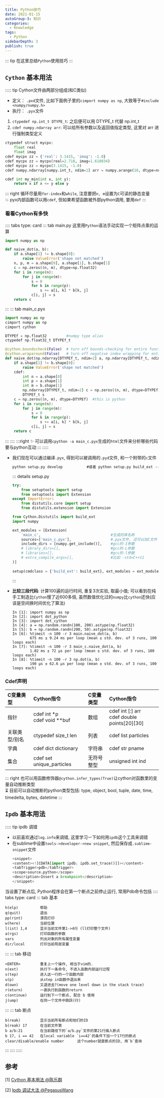 ```yaml
---
title: Python技巧
date: 2021-01-15
autoGroup-3: 知识 
categories:
  - Knowledge
tags:
  - Python
sidebarDepth: 3
publish: true
---
```



::: tip
在这里总结`Python`使用技巧
:::

<!-- more -->

## `Cython` 基本用法
::::: tip Cython文件由两部分组成(和C类似)
- 定义： `.pxd`文件, 比如下面例子里的`cimport numpy as np`, 大致等于`#include <numpy/numpy.h>`
- 执行： `.pyx`文件

1. `ctypedef np.int_t DTYPE_t`: 之后便可以用 DTYPE_t 代替 np.int_t
2. `cdef numpy.ndarray arr`: 可以给所有参数以及返回值指定类型, 这里对 arr 进行强制类型定义
```python
ctypedef struct mycpx:
    float real
    float imag
cdef mycpx zz = {'real': 3.1415, 'imag': -1.0}
cdef mycpx zz = mycpx(real=2.718, imag=1.618034)
cdef mycpx zz = mycpx(3.1415, -1.0)
cdef numpy.ndarray[numpy.int_t, ndim=1] arr = numpy.arange(10, dtype=numpy.int)

cdef int my_min(int x, int y):
    return x if x <= y else y
```
::: right
循环尽量用`for-index`和`while`, 注意要把`n, m`设置为`C`可读的静态变量<br>
💥 pyx内部函数可以用`cdef`, 但如果希望函数被外部python调用, 要用`def`
:::
### 看看Cython有多快
:::: tabs type: card
::: tab main.py
这里用`Python`语法手动实现一个矩阵点乘的运算
```python
import numpy as np

def naive_dot(a, b):
    if a.shape[1] != b.shape[0]:
        raise ValueError('shape not matched')
    n, p, m = a.shape[0], a.shape[1], b.shape[1]
    c = np.zeros((n, m), dtype=np.float32)
    for i in range(n):
        for j in range(m):
            s = 0
            for k in range(p):
                s += a[i, k] * b[k, j]
            c[i, j] = s
    return c
```
:::
::: tab main_c.pyx
``` python
import numpy as np
cimport numpy as np
cimport cython

DTYPEf = np.float32         #numpy type alias
ctypedef np.float32_t DTYPEf_t

@cython.boundscheck(False)  # turn off bounds-checking for entire function
@cython.wraparound(False)   # turn off negative index wrapping for entire function
def naive_dot(np.ndarray[DTYPEf_t, ndim=2] a, np.ndarray[DTYPEf_t, ndim=2] b):
    if a.shape[1] != b.shape[0]:
        raise ValueError('shape not matched')
    cdef:
        int n = a.shape[0]
        int p = a.shape[1]
        int m = b.shape[1]
        np.ndarray[DTYPEf_t, ndim=2] c = np.zeros((n, m), dtype=DTYPEf)
        DTYPEf_t s
    c = np.zeros((n, m), dtype=DTYPEf)  #this is python
    for i in range(n):
        for j in range(m):
            s = 0
            for k in range(p):
                s += a[i, k] * b[k, j]
            c[i, j] = s
    return c
```
:::
::::
:::right
✨ 可以调用`cpython -a main_c.pyx`生成的`html`文件来分析哪些代码要与python互动
:::
:::::

- 我们现在可以通过编译`.pyx`, 得到可以被调用的`.pyd`文件, 和一个附带的`c`文件
    ```cmd
    python setup.py develop           #或者 python setup.py build_ext --inplace
    ```
    ::: details setup.py
    ```python 
    try:
        from setuptools import setup
        from setuptools import Extension
    except ImportError:
        from distutils.core import setup
        from distutils.extension import Extension

    from Cython.Distutils import build_ext
    import numpy

    ext_modules = [Extension(
        'main_c',                                #生成的库名称
        sources=['main_c.pyx'],                  #.pyx文件, 还可以加C文件
        include_dirs = [numpy.get_include()],    #gcc的-I参数
        # library_dirs=[],                       #gcc的-L参数
        # libraries=[],                          #gcc的-l参数
        # extra_compile_args=[],                 #比如 -std=C++11
    )]
                             
    setup(cmdclass = {'build_ext': build_ext}, ext_modules = ext_modules)
    ```
    :::

- __比较三段代码__: 计算100遍的运行时间, 重复3次实验, 取最小值; 可以看到在纯手工制造比`Cython`慢了近600多倍, 虽然数值优化过的`numpy`比`cython`还快(应该是空间换时间优化了算法)
    ```python{7,9,11}
    In [1]: import numpy as np
    In [2]: import dot_python
    In [3]: import dot_cython
    In [4]: a = np.random.randn(100, 200).astype(np.float32)
    In [5]: b = np.random.randn(200, 50).astype(np.float32)
    In [6]: %timeit -n 100 -r 3 main.naive_dot(a, b)
            675 ms ± 9.24 ms per loop (mean ± std. dev. of 3 runs, 100 loops each)
    In [7]: %timeit -n 100 -r 3 main_c.naive_dot(a, b)
            1.02 ms ± 72 µs per loop (mean ± std. dev. of 3 runs, 100 loops each)
    In [8]: %timeit -n 100 -r 3 np.dot(a, b)
            190 µs ± 62.6 µs per loop (mean ± std. dev. of 3 runs, 100 loops each)
    ```
### Cdef声明
<table>
    <thead>
        <tr>
            <th align="left">C变量类型</th>
            <th align="left">Cython指令</th>
            <th align="left">C变量类型</th>
            <th align="left">Cython指令</th>
        </tr>
    </thead>
    <tbody>
        <tr>
            <td align="left">指针</td>
            <td align="left">cdef int *p<br>cdef void **buf</td>
            <td align="left">数组</td>
            <td align="left">cdef int [:] arr<br>cdef double points[20][30]</td>
        </tr>
        <tr>
            <td align="left">关联类型/别名</td>
            <td align="left">ctypedef size_t len</td>
            <td align="left">列表</td>
            <td align="left">cdef list particles</td>
        </tr>
        <tr>
            <td align="left">字典</td>
            <td align="left">cdef dict dictionary</td>
            <td align="left">字符串</td>
            <td align="left">cdef str pname</td>
        </tr>
        <tr>
            <td align="left">集合</td>
            <td align="left">cdef set unique_particles</td>
            <td align="left">无符号整型</td>
            <td align="left">unsigned int ind</td>
        </tr>
    </tbody>
</table>

::: right
也可以用函数修饰器`@cython.infer_types(True)`让cython对函数里的变量自动推断类型<br>
⏳ 目前可以自动推断的python类型包括: type, object, bool, tuple, date, time, timedelta, bytes, datetime
:::


## `Ipdb` 基本用法
::::: tip ipdb 调错
- 以前喜欢通过`log.info`来调错, 这里学习一下如何用`ipdb`这个工具来调错
- 在sublime中设置`tools->developer->new snippet`, 然后保存成`.sublime-snippet`文件
    ```python
    <snippet>
    <content><![CDATA[import ipdb; ipdb.set_trace()]]></content>
    <tabTrigger>pdb</tabTrigger>
    <scope>source.python</scope>
    <description>Insert a breakpoint</description>
    </snippet>
    ```

当设置了断点后, Python程序会在第一个断点之前停止运行, 常用Pdb命令包括
:::: tabs type: card
::: tab 基本
```{3-8}
h(elp)          帮助
q(quit)         退出
pp(rint)        漂亮打印
w(here)         当前位置
l(ist) 1,4      显示当前文件第1->4行 (ll打印整个文件)
a(rgs)          打印函数的参数
vars            列出对象的所有属性变量
dir/local       打印当前局部变量
```
:::
::: tab 移动
```{1}
<ENTER>         重复上一个操作, 相当于vim的.
n(ext)          执行下一条命令, 不进入函数内部运行过程
s(tep)          进入这一行的一个函数内部
u(p)            从step in函数中退出来
d(own)          又退进去?(move one level down in the stack trace)
r(eturn)        一直执行到函数的return
c(ontinue)      运行到下一个断点, 配合 b 使用
j(ump)          在同一个文件中跳跃(行)
```
:::
::: tab 断点
```{4}
b(reak)         显示当前所有断点和他们的ID
b(reak) 17      在当前文件第
b a/b:21        在当前路径下的`a/b.py`文件的第21行插入断点
b 17, i == 42   在local variable `i==42`的条件下加一个17行的断点
clear/disable/enable number      这个number就是断点的ID, 用`b`查询
```
:::
::::
:::::







## 参考

[1] [Cython 基本用法 @陈乐群](https://zhuanlan.zhihu.com/p/24311879)

[2] [Ipdb 调试大法 @PegasusWang](https://zhuanlan.zhihu.com/p/36810978)